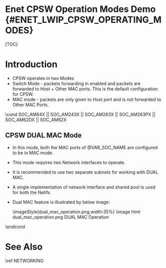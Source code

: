 # Enet CPSW Operation Modes Demo {#ENET_LWIP_CPSW_OPERATING_MODES}

[TOC]

# Introduction

- CPSW operates in two Modes
 - Switch Mode - packets forwarding in enabled and packets are forwarded to Host + Other MAC ports. This is the default configuration for CPSW.
 - MAC mode - packets are only given to Host port and is not forwarded to Other MAC Ports.

\cond SOC_AM64X || SOC_AM243X || SOC_AM263X || SOC_AM263PX || SOC_AM62DX || SOC_AM62X

## CPSW DUAL MAC Mode
- In this mode, both the MAC ports of @VAR_SOC_NAME are configured to be in MAC mode.
- This mode requires two Network interfaces to operate.
- It is recommended to use two separate subnets for working with DUAL MAC.
- A single implementation of network interface and shared pool is used for both the Netifs
- Dual MAC feature is illustrated by below image:

  \imageStyle{dual_mac_operation.png,width:35%}
  \image html dual_mac_operation.png DUAL MAC Operation

\endcond


# See Also

\ref NETWORKING
